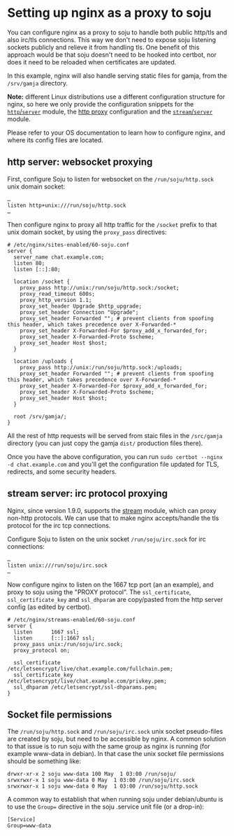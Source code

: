 # Setting up nginx as a proxy to soju

You can configure nginx as a proxy to soju to handle both public http/tls and also irc/tls connections.
This way we don't need to expose soju listening sockets publicly and relieve it from handling tls.
One benefit of this approach would be that soju doesn't need to be hooked into certbot, nor does it need
to be reloaded when certificates are updated.

In this example, nginx will also handle serving static files for gamja, from the `/srv/gamja` directory.

**Note:** different Linux distributions use a different configuration structure for nginx, so here we only
provide the configuration snippets for the [`http`/`server`](https://nginx.org/en/docs/http/ngx_http_core_module.html#server)
module, the [http proxy](https://nginx.org/en/docs/http/ngx_http_proxy_module.html) configuration and
the [`stream`/`server`](https://nginx.org/en/docs/stream/ngx_stream_core_module.html) module.

Please refer to your OS documentation to learn how to configure nginx, and where its config files are located.

## http server: websocket proxying

First, configure Soju to listen for websocket on the `/run/soju/http.sock` unix domain socket:
```
…
listen http+unix:///run/soju/http.sock
…
```

Then configure nginx to proxy all http traffic for the `/socket` prefix to that unix domain socket,
by using the `proxy_pass` directives:

```
# /etc/nginx/sites-enabled/60-soju.conf
server {
  server_name chat.example.com;
  listen 80;
  listen [::]:80;

  location /socket {
    proxy_pass http://unix:/run/soju/http.sock:/socket;
    proxy_read_timeout 600s;
    proxy_http_version 1.1;
    proxy_set_header Upgrade $http_upgrade;
    proxy_set_header Connection "Upgrade";
    proxy_set_header Forwarded ""; # prevent clients from spoofing this header, which takes precedence over X-Forwarded-*
    proxy_set_header X-Forwarded-For $proxy_add_x_forwarded_for;
    proxy_set_header X-Forwarded-Proto $scheme;
    proxy_set_header Host $host;
  }

  location /uploads {
    proxy_pass http://unix:/run/soju/http.sock:/uploads;
    proxy_set_header Forwarded ""; # prevent clients from spoofing this header, which takes precedence over X-Forwarded-*
    proxy_set_header X-Forwarded-For $proxy_add_x_forwarded_for;
    proxy_set_header X-Forwarded-Proto $scheme;
    proxy_set_header Host $host;
  }

  root /srv/gamja/;
}
```
All the rest of http requests will be served from staic files in the `/src/gamja` directory
(you can just copy the gamja `dist/` production files there).

Once you have the above configuration, you can run `sudo certbot --nginx -d chat.example.com`
and you'll get the configuration file updated for TLS, redirects, and some security headers.


## stream server: irc protocol proxying

Nginx, since version 1.9.0, supports the [stream](https://nginx.org/en/docs/stream/ngx_stream_core_module.html)
module, which can proxy non-http protocols. We can use that to make nginx accepts/handle the tls protocol
for the irc tcp connections.

Configure Soju to listen on the unix socket `/run/soju/irc.sock` for irc connections:
```
…
listen unix:///run/soju/irc.sock
…
```

Now configure nginx to listen on the 1667 tcp port (an an example), and proxy to soju using the "PROXY protocol".
The `ssl_certificate`, `ssl_certificate_key` and `ssl_dhparam` are copy/pasted from the http server config
(as edited by certbot).
```
# /etc/nginx/streams-enabled/60-soju.conf
server {
  listen      1667 ssl;
  listen      [::]:1667 ssl;
  proxy_pass unix:/run/soju/irc.sock;
  proxy_protocol on;

  ssl_certificate /etc/letsencrypt/live/chat.example.com/fullchain.pem;
  ssl_certificate_key /etc/letsencrypt/live/chat.example.com/privkey.pem;
  ssl_dhparam /etc/letsencrypt/ssl-dhparams.pem;
}
```


## Socket file permissions

The `/run/soju/http.sock` and `/run/soju/irc.sock` unix socket pseudo-files are created by soju,
but need to be accessible by nginx. A common solution to that issue is to run soju with the same
group as nginx is running (for example www-data in debian). In that case the unix socket file permissions
should be something like:

```
drwxr-xr-x 2 soju www-data 100 May  1 03:00 /run/soju/
srwxrwxr-x 1 soju www-data 0 May  1 03:00 /run/soju/irc.sock
srwxrwxr-x 1 soju www-data 0 May  1 03:00 /run/soju/http.sock
```
A common way to establish that when running soju under debian/ubuntu is to use the `Group=` directive
in the soju .service unit file (or a drop-in):
```
[Service]
Group=www-data
```
